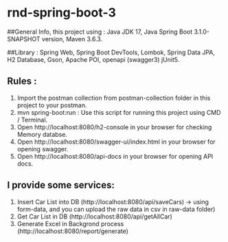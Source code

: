 # rnd-spring-boot-3

##General Info, this project using :
Java JDK 17,
Java Spring Boot 3.1.0-SNAPSHOT version,
Maven 3.6.3.

##Library :
Spring Web,
Spring Boot DevTools,
Lombok,
Spring Data JPA,
H2 Database,
Gson,
Apache POI,
openapi (swagger3)
jUnit5.

## Rules :
1. Import the postman collection from postman-collection folder in this project to your postman.
2. mvn spring-boot:run : Use this script for running this project using CMD / Terminal.
3. Open http://localhost:8080/h2-console in your browser for checking Memory databse.
4. Open http://localhost:8080/swagger-ui/index.html in your browser for opening swagger.
5. Open http://localhost:8080/api-docs in your browser for opening API docs.

## I provide some services:
1. Insert Car List into DB (http://localhost:8080/api/saveCars) -> using form-data, and you can upload the raw data in csv in raw-data folder)
2. Get Car List in DB (http://localhost:8080/api/getAllCar)
3. Generate Excel in Backgrond process (http://localhost:8080/report/generate)
